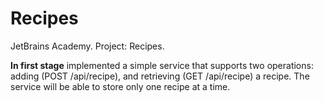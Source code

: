 # Recipes

JetBrains Academy. Project: Recipes.

<b>In first stage</b> implemented a simple service that supports two operations: adding (POST /api/recipe),
and retrieving (GET /api/recipe) a recipe. The service will be able to store only one recipe at a time.

